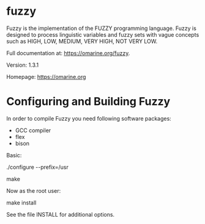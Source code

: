 # fuzzy
Fuzzy is the implementation of the FUZZY programming language. Fuzzy is designed to process linguistic variables and fuzzy sets with vague concepts such as HIGH, LOW, MEDIUM, VERY HIGH, NOT VERY LOW.

Full documentation at: <https://omarine.org/fuzzy>.

Version: 1.3.1

Homepage: https://omarine.org

Configuring and Building Fuzzy
==============================

In order to compile Fuzzy you need following software packages:
- GCC compiler
- flex
- bison

Basic:

./configure --prefix=/usr

make

Now as the root user:

make install
   
See the file INSTALL for additional options.
